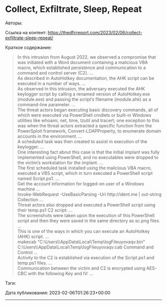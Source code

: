 # Collect, Exfiltrate, Sleep, Repeat

Авторы: 


Ссылка на контент: 
https://thedfirreport.com/2023/02/06/collect-exfiltrate-sleep-repeat/

Краткое содержание: 

<blockquote>
In this intrusion from August 2022, we observed a compromise that was initiated with a Word document containing a malicious VBA macro, which established persistence and communication to a command and control server (C2).   ...   <br>As described in AutoHotkey documentation, the AHK script can be executed in a number of ways.   ...   <br>As observed in this intrusion, the adversary executed the AHK keylogger script by calling a renamed version of AutoHotkey.exe (module.exe) and passing the script’s filename (module.ahk) as a command-line parameter.   ...   <br>The threat actors began executing basic discovery commands, all of which were executed via PowerShell cmdlets or built-in Windows utilities like whoami, net, time, tzutil and tracert; one exception to this was when the threat actors extracted a specific function from the PowerSploit framework, Convert-LDAPProperty, to enumerate domain accounts in the environment.   ...   <br>A scheduled task was then created to assist in execution of the keylogger.   ...   <br>One interesting fact about this case is that the initial implant was fully implemented using PowerShell, and no executables were dropped to the victim’s workstation for the implant.   ...   <br>The first scheduled task installed using the malicious VBA macro, executed a VBS script, which in turn executed a PowerShell script named Script.ps1.   ...   <br>Get the account information for logged-on user of a Windows machine   ...   <br>Invoke-WebRequest -UseBasicParsing -Uri http://ident.me | out-string Collection   ...   <br>Threat actors also dropped and executed a PowerShell script using their temp.ps1 C2 script:   ...   <br>The screenshots were taken upon the execution of this PowerShell script and then they were saved in the same directory as sc.png files.   ...   <br>This is one of the ways in which you can execute an AutoHotkey (AHK) script.   ...   <br>makecab "C:\Users\<REDACTED>\AppData\Local\Temp\logFileuyovaqv.bin" C:\Users\<REDACTED>\AppData\Local\Temp\logFileuyovaqv.cab Command and Control   ...   <br>Activity to the C2 is established via execution of the Script.ps1 and temp.ps1 files.   ...   <br>Communication between the victim and C2 is encrypted using AES-CBC with the following Key and IV:   ...   
</blockquote>

Тэги: 


Дата публикования: 
2023-02-06T01:26:23+00:00

---

